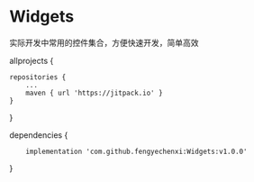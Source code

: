# Widgets
实际开发中常用的控件集合，方便快速开发，简单高效

allprojects {

    repositories {
        ...
        maven { url 'https://jitpack.io' }
    }
}

dependencies {

        implementation 'com.github.fengyechenxi:Widgets:v1.0.0'
}
